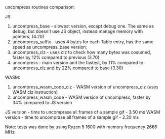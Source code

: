 uncompress routines comparison:

JS:
1) uncompress_base - slowest version, except debug one. The same as debug, but doesn't use JS object, instead manage memory with pointers; (4.20)
2) uncompress_suffix - uses 4 bytes for each Table entry, has the same speed as uncompress_base version;
3) uncompress_clz - uses clz to check how many bytes was cosumed, faster by 12% compared to previous (3.70)
4) uncompress - main version and the fastest, by 11% compared to uncompress_clz and by 22% compared to base (3.30)

WASM:
1) uncompress_wasm_code_clz - WASM version of uncompress_clz (uses WASM clz instruction)
2) uncompress_wasm_code - WASM version of uncompress, faster by 34% compared to JS version

JS version - time to uncomprase all frames of a sample gif - 3.50 ms
WASM version - time to uncomprase all frames of a sample gif - 2.30 ms

Note: tests was done by using Ryzen 5 1600 with memory frequency 2666 MHz
